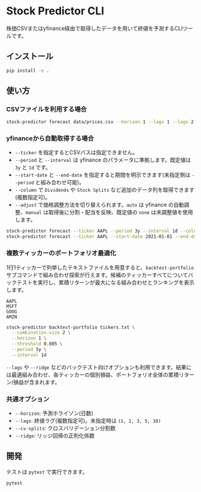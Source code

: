 # Stock Predictor CLI

株価CSVまたはyfinance経由で取得したデータを用いて終値を予測するCLIツールです。

## インストール

```bash
pip install -e .
```

## 使い方

### CSVファイルを利用する場合

```bash
stock-predictor forecast data/prices.csv --horizon 1 --lags 1 --lags 2 --lags 5
```

### yfinanceから自動取得する場合

- `--ticker` を指定するとCSVパスは指定できません。
- `--period` と `--interval` は yfinance のパラメータに準拠します。既定値は `3y` と `1d` です。
- `--start-date` と `--end-date` を指定すると期間を明示できます(未指定側は `--period` と組み合わせ可能)。
- `--column` で `Dividends` や `Stock Splits` など追加のデータ列を取得できます(複数指定可)。
- `--adjust` で価格調整方法を切り替えられます。`auto` は yfinance の自動調整、`manual` は取得後に分割・配当を反映、既定値の `none` は未調整値を使用します。

```bash
stock-predictor forecast --ticker AAPL --period 3y --interval 1d --column Dividends
stock-predictor forecast --ticker AAPL --start-date 2021-01-01 --end-date 2023-01-01 --adjust manual
```

### 複数ティッカーのポートフォリオ最適化

1行1ティッカーで列挙したテキストファイルを用意すると、`backtest-portfolio` サブコマンドで組み合わせ探索が行えます。候補のティッカーすべてについてバックテストを実行し、累積リターンが最大になる組み合わせとランキングを表示します。

```text
AAPL
MSFT
GOOG
AMZN
```

```bash
stock-predictor backtest-portfolio tickers.txt \
  --combination-size 2 \
  --horizon 1 \
  --threshold 0.005 \
  --period 3y \
  --interval 1d
```

`--lags` や `--ridge` などのバックテスト向けオプションも利用できます。結果には最適組み合わせ、各ティッカーの個別損益、ポートフォリオ全体の累積リターン/損益が含まれます。

### 共通オプション

- `--horizon`: 予測ホライゾン(日数)
- `--lags`: 終値ラグ(複数指定可)。未指定時は `(1, 2, 3, 5, 10)`
- `--cv-splits`: クロスバリデーション分割数
- `--ridge`: リッジ回帰の正則化係数

## 開発

テストは `pytest` で実行できます。

```bash
pytest
```
